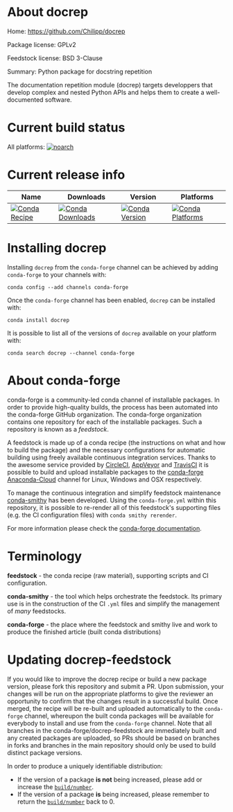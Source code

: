 About docrep
============

Home: https://github.com/Chilipp/docrep

Package license: GPLv2

Feedstock license: BSD 3-Clause

Summary: Python package for docstring repetition

The documentation repetition module (docrep) targets developpers that
develop complex and nested Python APIs and helps them to create a
well-documented software.


Current build status
====================

All platforms:
[![noarch](https://img.shields.io/circleci/project/github/conda-forge/docrep-feedstock/master.svg?label=noarch)](https://circleci.com/gh/conda-forge/docrep-feedstock)

Current release info
====================

| Name | Downloads | Version | Platforms |
| --- | --- | --- | --- |
| [![Conda Recipe](https://img.shields.io/badge/recipe-docrep-green.svg)](https://anaconda.org/conda-forge/docrep) | [![Conda Downloads](https://img.shields.io/conda/dn/conda-forge/docrep.svg)](https://anaconda.org/conda-forge/docrep) | [![Conda Version](https://img.shields.io/conda/vn/conda-forge/docrep.svg)](https://anaconda.org/conda-forge/docrep) | [![Conda Platforms](https://img.shields.io/conda/pn/conda-forge/docrep.svg)](https://anaconda.org/conda-forge/docrep) |

Installing docrep
=================

Installing `docrep` from the `conda-forge` channel can be achieved by adding `conda-forge` to your channels with:

```
conda config --add channels conda-forge
```

Once the `conda-forge` channel has been enabled, `docrep` can be installed with:

```
conda install docrep
```

It is possible to list all of the versions of `docrep` available on your platform with:

```
conda search docrep --channel conda-forge
```


About conda-forge
=================

conda-forge is a community-led conda channel of installable packages.
In order to provide high-quality builds, the process has been automated into the
conda-forge GitHub organization. The conda-forge organization contains one repository
for each of the installable packages. Such a repository is known as a *feedstock*.

A feedstock is made up of a conda recipe (the instructions on what and how to build
the package) and the necessary configurations for automatic building using freely
available continuous integration services. Thanks to the awesome service provided by
[CircleCI](https://circleci.com/), [AppVeyor](http://www.appveyor.com/)
and [TravisCI](https://travis-ci.org/) it is possible to build and upload installable
packages to the [conda-forge](https://anaconda.org/conda-forge)
[Anaconda-Cloud](http://docs.anaconda.org/) channel for Linux, Windows and OSX respectively.

To manage the continuous integration and simplify feedstock maintenance
[conda-smithy](http://github.com/conda-forge/conda-smithy) has been developed.
Using the ``conda-forge.yml`` within this repository, it is possible to re-render all of
this feedstock's supporting files (e.g. the CI configuration files) with ``conda smithy rerender``.

For more information please check the [conda-forge documentation](https://conda-forge.org/docs/).

Terminology
===========

**feedstock** - the conda recipe (raw material), supporting scripts and CI configuration.

**conda-smithy** - the tool which helps orchestrate the feedstock.
                   Its primary use is in the construction of the CI ``.yml`` files
                   and simplify the management of *many* feedstocks.

**conda-forge** - the place where the feedstock and smithy live and work to
                  produce the finished article (built conda distributions)


Updating docrep-feedstock
=========================

If you would like to improve the docrep recipe or build a new
package version, please fork this repository and submit a PR. Upon submission,
your changes will be run on the appropriate platforms to give the reviewer an
opportunity to confirm that the changes result in a successful build. Once
merged, the recipe will be re-built and uploaded automatically to the
`conda-forge` channel, whereupon the built conda packages will be available for
everybody to install and use from the `conda-forge` channel.
Note that all branches in the conda-forge/docrep-feedstock are
immediately built and any created packages are uploaded, so PRs should be based
on branches in forks and branches in the main repository should only be used to
build distinct package versions.

In order to produce a uniquely identifiable distribution:
 * If the version of a package **is not** being increased, please add or increase
   the [``build/number``](http://conda.pydata.org/docs/building/meta-yaml.html#build-number-and-string).
 * If the version of a package **is** being increased, please remember to return
   the [``build/number``](http://conda.pydata.org/docs/building/meta-yaml.html#build-number-and-string)
   back to 0.